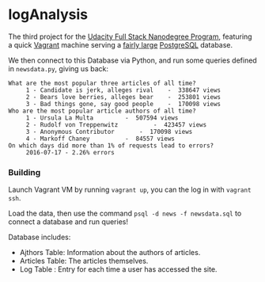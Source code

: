# logAnalysis

The third project for the [Udacity Full Stack Nanodegree
Program](https://classroom.udacity.com/nanodegrees/nd004/), featuring a quick 
[Vagrant](https://www.vagrantup.com/) machine serving a [fairly
large](https://d17h27t6h515a5.cloudfront.net/topher/2016/August/57b5f748_newsdata/newsdata.zip)
[PostgreSQL](https://www.postgresql.org/) database. 

We then connect to this Database via Python, and run some queries defined in
`newsdata.py`, giving us back:

```
What are the most popular three articles of all time?
	 1 - Candidate is jerk, alleges rival 	 -  338647 views
	 2 - Bears love berries, alleges bear 	 -  253801 views
	 3 - Bad things gone, say good people 	 -  170098 views
Who are the most popular article authors of all time?
	 1 - Ursula La Multa 		 -  507594 views
	 2 - Rudolf von Treppenwitz 		 -  423457 views
	 3 - Anonymous Contributor 		 -  170098 views
	 4 - Markoff Chaney 		 -  84557 views
On which days did more than 1% of requests lead to errors?
	 2016-07-17 - 2.26% errors
```

### Building

Launch Vagrant VM by running `vagrant up`, you can the log in with `vagrant
ssh`. 

Load the data, then use the command `psql -d news -f newsdata.sql` to connect a database and run queries!

Database includes:
* Ajthors Table: Information about the authors of articles.
* Articles Table: The articles themselves.
* Log Table : Entry for each time a user has accessed the site.
